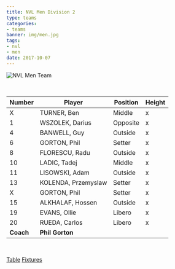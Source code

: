 ```yaml
---
title: NVL Men Division 2
type: teams
categories:
- teams
banner: img/men.jpg
tags:
- nvl
- men
date: 2017-10-07
---
```

![NVL Men Team](../../img/men.jpg)

<br/>

Number 	  | Player 				| Position | Height
------ 	  | ------ 				| -------- | -------
X 		  | TURNER, Ben 		| Middle   |  x
1 		  | WSZOLEK, Darius 	| Opposite |  x
4 		  | BANWELL, Guy 		| Outside  |  x
6		  | GORTON, Phil        | Setter   |  x
8 		  | FLORESCU, Radu 		| Outside  |  x
10 		  | LADIC, Tadej 		| Middle   |  x
11		  | LISOWSKI, Adam 		| Outside  |  x
13 		  | KOLENDA, Przemyslaw | Setter   |  x
X 	      | GORTON, Phil 	    | Setter   |  x
15		  | ALKHALAF, Hossen 	| Outside  |  x
19		  | EVANS, Ollie 		| Libero   |  x
20		  | RUEDA, Carlos 		| Libero   |  x
**Coach** | **Phil Gorton**

<br/>

<a href="https://www.volleyballengland.org/competitions/national_volleyball_league/league_tables?comp=VE1&season=VE83036551&division=VE14801527" class="results" target="_blank">Table</a>
<a href="https://www.volleyballengland.org/competitions/national_volleyball_league/fixtures?season=VE83036551&division=VE14801527&teamID=BHA062436&month=all&sr=0" class="results" target="_blank">Fixtures</a>
